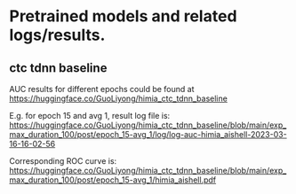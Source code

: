 # Pretrained models and related logs/results.

## ctc tdnn baseline

AUC results for different epochs could be found at <https://huggingface.co/GuoLiyong/himia_ctc_tdnn_baseline>

E.g. for epoch 15 and avg 1, result log file is: <https://huggingface.co/GuoLiyong/himia_ctc_tdnn_baseline/blob/main/exp_max_duration_100/post/epoch_15-avg_1/log/log-auc-himia_aishell-2023-03-16-16-02-56>

Corresponding ROC curve is: <https://huggingface.co/GuoLiyong/himia_ctc_tdnn_baseline/blob/main/exp_max_duration_100/post/epoch_15-avg_1/himia_aishell.pdf>

